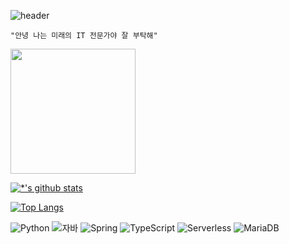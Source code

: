 ![header](https://capsule-render.vercel.app/api?type=rounded&color=gradient&height=100&section=header&fontSize=50&text=IT%20전문가%20지망생&animation=scaleln)

```
"안녕 나는 미래의 IT 전문가야 잘 부탁해"
```

<image src='images/감자.png' width=200 height=200></image>

[![*'s github stats](https://github-readme-stats.vercel.app/api?username=cmy0131&show_icons=true&theme=radical)](https://github.com/cmy0131)

[![Top Langs](https://github-readme-stats.vercel.app/api/top-langs/?username=cmy0131&layout=compact)](https://github.com/cmy0131/github-readme-stats)

![Python](https://img.shields.io/badge/-Python-123456?style=flat-square&logo=Python&logoColor=blue)
![자바](https://img.shields.io/badge/-자바-007396?style=flat&logo=Java&logoColor=ffffff)
![Spring](https://img.shields.io/badge/-Spring-6DB33F?style=for-the-badge&logo=Spring&logoColor=white)
![TypeScript](https://img.shields.io/badge/-TypeScript-3178C6?style=flat-square&logo=TypeScript&logoColor=white)
![Serverless](https://img.shields.io/badge/-Serverless-FD5750?style=flat-square&logo=Serverless&logoColor=magenta)
![MariaDB](https://img.shields.io/badge/-MariaDB-1F305F?style=flat-square&logo=mariadb&logoColor=white)
















